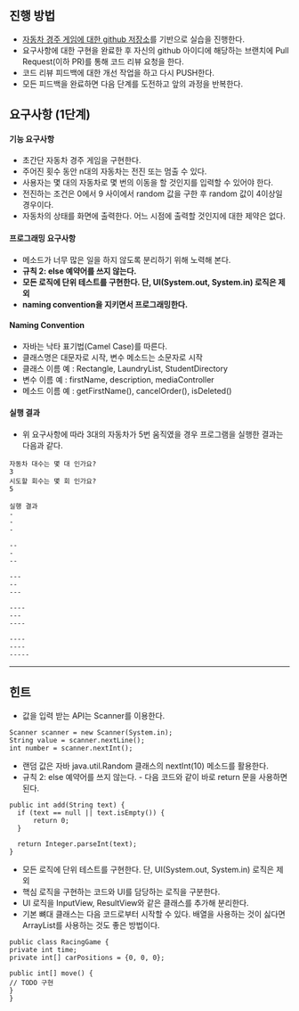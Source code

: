 ## 진행 방법
* [자동차 경주 게임에 대한 github 저장소](https://github.com/code-squad/java-racingcar)를 기반으로 실습을 진행한다.
* 요구사항에 대한 구현을 완료한 후 자신의 github 아이디에 해당하는 브랜치에 Pull Request(이하 PR)를 통해 코드 리뷰 요청을 한다.
* 코드 리뷰 피드백에 대한 개선 작업을 하고 다시 PUSH한다.
* 모든 피드백을 완료하면 다음 단계를 도전하고 앞의 과정을 반복한다.

## 요구사항 (1단계)
#### 기능 요구사항
* 초간단 자동차 경주 게임을 구현한다. 
* 주어진 횟수 동안 n대의 자동차는 전진 또는 멈출 수 있다. 
* 사용자는 몇 대의 자동차로 몇 번의 이동을 할 것인지를 입력할 수 있어야 한다.
* 전진하는 조건은 0에서 9 사이에서 random 값을 구한 후 random 값이 4이상일 경우이다.
* 자동차의 상태를 화면에 출력한다. 어느 시점에 출력할 것인지에 대한 제약은 없다.

#### 프로그래밍 요구사항
* 메소드가 너무 많은 일을 하지 않도록 분리하기 위해 노력해 본다.
* **규칙 2: else 예약어를 쓰지 않는다.**
* **모든 로직에 단위 테스트를 구현한다. 단, UI(System.out, System.in) 로직은 제외**
* **naming convention을 지키면서 프로그래밍한다.**

#### Naming Convention
* 자바는 낙타 표기법(Camel Case)를 따른다.
* 클래스명은 대문자로 시작, 변수 메소드는 소문자로 시작
* 클래스 이름 예 : Rectangle, LaundryList, StudentDirectory
* 변수 이름 예 : firstName, description, mediaController
* 메소드 이름 예 : getFirstName(), cancelOrder(), isDeleted()

#### 실행 결과 
* 위 요구사항에 따라 3대의 자동차가 5번 움직였을 경우 프로그램을 실행한 결과는 다음과 같다.

```
자동차 대수는 몇 대 인가요?
3
시도할 회수는 몇 회 인가요?
5

실행 결과
-
-
-

--
-
--

---
--
---

----
---
----

----
----
-----
```

---
## 힌트
* 값을 입력 받는 API는 Scanner를 이용한다.
```
Scanner scanner = new Scanner(System.in);
String value = scanner.nextLine();
int number = scanner.nextInt();
```
* 랜덤 값은 자바 java.util.Random 클래스의 nextInt(10) 메소드를 활용한다.
* 규칙 2: else 예약어를 쓰지 않는다. - 다음 코드와 같이 바로 return 문을 사용하면 된다.
```
public int add(String text) {
  if (text == null || text.isEmpty()) {
      return 0;
  }
  
  return Integer.parseInt(text);
}
```
* 모든 로직에 단위 테스트를 구현한다. 단, UI(System.out, System.in) 로직은 제외
* 핵심 로직을 구현하는 코드와 UI를 담당하는 로직을 구분한다.
* UI 로직을 InputView, ResultView와 같은 클래스를 추가해 분리한다.
* 기본 뼈대 클래스는 다음 코드로부터 시작할 수 있다. 배열을 사용하는 것이 싫다면 ArrayList를 사용하는 것도 좋은 방법이다.

```
public class RacingGame {
private int time;
private int[] carPositions = {0, 0, 0};

public int[] move() {
// TODO 구현
}
}
```